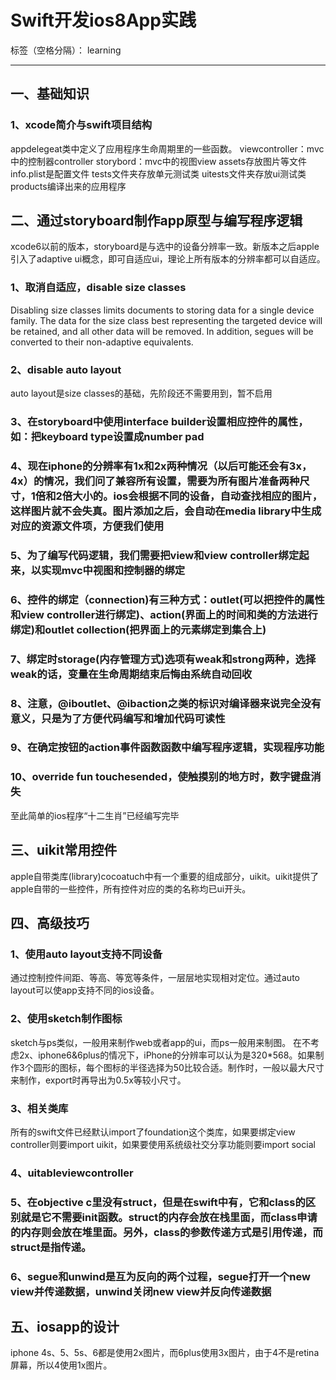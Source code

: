 # Swift开发ios8App实践

标签（空格分隔）： learning

---

## 一、基础知识
### 1、xcode简介与swift项目结构
appdelegeat类中定义了应用程序生命周期里的一些函数。
viewcontroller：mvc中的控制器controller
storybord：mvc中的视图view
assets存放图片等文件
info.plist是配置文件
tests文件夹存放单元测试类
uitests文件夹存放ui测试类
products编译出来的应用程序

## 二、通过storyboard制作app原型与编写程序逻辑
xcode6以前的版本，storyboard是与选中的设备分辨率一致。新版本之后apple引入了adaptive ui概念，即可自适应ui，理论上所有版本的分辨率都可以自适应。

### 1、取消自适应，disable size classes 
Disabling size classes limits documents to storing data for a single device family. The data for the size class best representing the targeted device will be retained, and all other data will be removed. In addition, segues will be converted to their non-adaptive equivalents.
### 2、disable auto layout
auto layout是size classes的基础，先阶段还不需要用到，暂不启用
### 3、在storyboard中使用interface builder设置相应控件的属性，如：把keyboard type设置成number pad
### 4、现在iphone的分辨率有1x和2x两种情况（以后可能还会有3x，4x）的情况，我们问了兼容所有设置，需要为所有图片准备两种尺寸，1倍和2倍大小的。ios会根据不同的设备，自动查找相应的图片，这样图片就不会失真。图片添加之后，会自动在media library中生成对应的资源文件项，方便我们使用
### 5、为了编写代码逻辑，我们需要把view和view controller绑定起来，以实现mvc中视图和控制器的绑定
### 6、控件的绑定（connection)有三种方式：outlet(可以把控件的属性和view controller进行绑定)、action(界面上的时间和类的方法进行绑定)和outlet collection(把界面上的元素绑定到集合上)
### 7、绑定时storage(内存管理方式)选项有weak和strong两种，选择weak的话，变量在生命周期结束后悔由系统自动回收
### 8、注意，@iboutlet、@ibaction之类的标识对编译器来说完全没有意义，只是为了方便代码编写和增加代码可读性
### 9、在确定按钮的action事件函数函数中编写程序逻辑，实现程序功能
### 10、override fun touchesended，使触摸别的地方时，数字键盘消失
至此简单的ios程序“十二生肖”已经编写完毕

## 三、uikit常用控件
apple自带类库(library)cocoatuch中有一个重要的组成部分，uikit。uikit提供了apple自带的一些控件，所有控件对应的类的名称均已ui开头。

## 四、高级技巧
### 1、使用auto layout支持不同设备
通过控制控件间距、等高、等宽等条件，一层层地实现相对定位。通过auto layout可以使app支持不同的ios设备。
### 2、使用sketch制作图标
sketch与ps类似，一般用来制作web或者app的ui，而ps一般用来制图。
在不考虑2x、iphone6&6plus的情况下，iPhone的分辨率可以认为是320*568。如果制作3个圆形的图标，每个图标的半径选择为50比较合适。制作时，一般以最大尺寸来制作，export时再导出为0.5x等较小尺寸。
### 3、相关类库
所有的swift文件已经默认import了foundation这个类库，如果要绑定view controller则要import uikit，如果要使用系统级社交分享功能则要import social
### 4、uitableviewcontroller
### 5、在objective c里没有struct，但是在swift中有，它和class的区别就是它不需要init函数。struct的内存会放在栈里面，而class申请的内存则会放在堆里面。另外，class的参数传递方式是引用传递，而struct是指传递。
### 6、segue和unwind是互为反向的两个过程，segue打开一个new view并传递数据，unwind关闭new view并反向传递数据

## 五、iosapp的设计
iphone 4s、5、5s、6都是使用2x图片，而6plus使用3x图片，由于4不是retina屏幕，所以4使用1x图片。





